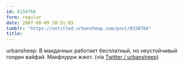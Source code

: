 ```yaml
---
id: 8158766
form: regular
date: 2007-08-09 20:51:03
tumblr: "https://untitled.urbansheep.com/post/8158766"
title:
---
```


<p>urbansheep: В макдачных работает бесплатный, но неустойчивый голден вайфай. Макфлурри жжот. (via <a href="http://twitter.com/urbansheep/statuses/196594792">Twitter / urbansheep</a>)</p>

